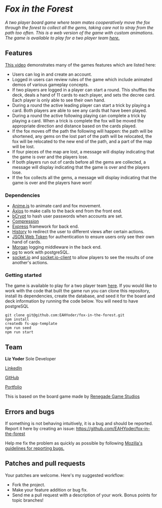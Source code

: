 # *Fox in the Forest*

*A two player board game where team mates cooperatively move the fox through the forest to collect all the gems, taking care not to stray from the path too often.  This is a web version of the game with custom animations.  The game is available to play for a two player team [here.](fox-in-the-forest-game.herokuapp.com)* 

## Features
[This video](https://youtu.be/A4F8Tmr3BjM) demonstrates many of the games features which are listed here:
- Users can log in and create an account.
- Logged in users can review rules of the game which include animated demos of various gameplay concepts.
- If two players are logged in a player can start a round.  This shuffles the deck, deals a hand of 11 cards to each player, and sets the decree card.  Each player is only able to see their own hand.
- During a round the active leading player can start a trick by playing a card.  Both players are able to see any cards that have been played.
- During a round the active following playing can complete a trick by playing a card.  When a trick is complete the fox will be moved the appropriate direction and distance based on the cards played.
- If the fox moves off the path the following will happen: the path will be shortened, any gems on the lost part of the path will be relocated, the fox will be relocated to the new end of the path, and a part of the map will be lost.
- If four pieces of the map are lost, a message will display indicating that the game is over and the players lose.
- If both players run out of cards before all the gems are collected, a message will display indicating that the game is over and the players lose.
- If the fox collects all the gems, a message will display indicating that the game is over and the players have won!

### Dependencies

- [Anime.js](https://animejs.com/) to animate card and fox movement.
- [Axios](https://axios-http.com/docs/intro) to make calls to the back end from the front end.
- [bCrypt](https://www.npmjs.com/package/bcrypt) to hash user passwords when accounts are set.
- [Compression](https://www.npmjs.com/package/compression)
- [Express](https://expressjs.com/) framework for back end.
- [History](https://www.npmjs.com/package/history) to redirect the user to different views after certain actions.
- [JSON Web Token](https://www.npmjs.com/package/jsonwebtoken) for authentication to ensure users only see their own hand of cards.
- [Morgan](https://expressjs.com/en/resources/middleware/morgan.html) logging middleware in the back end.
- [pg](https://www.npmjs.com/package/pg) to work with postgreSQL.
- [socket.io](https://socket.io/) and [socket.io-client](https://socket.io/docs/v4/client-api/) to allow players to see the results of one another's actions.

### Getting started
The game is available to play for a two player team [here](fox-in-the-forest-game.herokuapp.com).  If you would like to work with the code that built the game run you can clone this repository, install its dependencies, create the database, and seed it for the board and deck information by running the code below. You will need to have postgreSQL

```
git clone git@github.com:EAHYoder/fox-in-the-forest.git
npm install
createdb fs-app-template
npm run seed
npm run start 

```

## Team

**Liz Yoder** Sole Developer

[LinkedIn](https://www.linkedin.com/in/alston-white/)

[GitHub](https://github.com/EAHYoder)

[Portfolio](liz-yoder.netlify.app/)

This is based on the board game made by [Renegade Game Studios](https://renegadegamestudios.com/fox-in-the-forest-duet/)

## Errors and bugs

If something is not behaving intuitively, it is a bug and should be reported.
Report it here by creating an issue: https://github.com/EAHYoder/fox-in-the-forest

Help me fix the problem as quickly as possible by following [Mozilla's guidelines for reporting bugs.](https://developer.mozilla.org/en-US/docs/Mozilla/QA/Bug_writing_guidelines#General_Outline_of_a_Bug_Report)

## Patches and pull requests

Your patches are welcome. Here's my suggested workflow:
 
* Fork the project.
* Make your feature addition or bug fix.
* Send me a pull request with a description of your work. Bonus points for topic branches!

